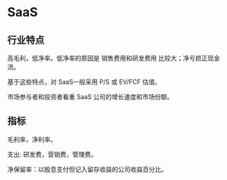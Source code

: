 # SaaS
## 行业特点
高毛利，低净率。低净率的原因是 销售费用和研发费用 比较大；净亏损正现金流。

基于这些特点，对 SaaS一般采用 P/S 或 EV/FCF 估值。

市场参与者和投资者看重 SaaS 公司的增长速度和市场份额。

## 指标
毛利率，净利率。

支出: 研发费，营销费，管理费。

净保留率：以股息支付但记入留存收益的公司收益百分比。